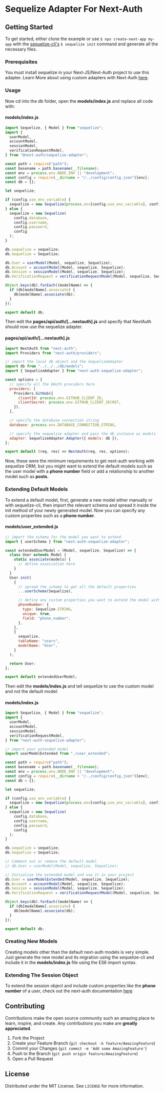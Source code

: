 # Sequelize Adapter For Next-Auth


## Getting Started

To get started, either clone the example or use `$ npx create-next-app my-app` with the [sequelize-cli's](https://www.npmjs.com/package/sequelize-cli) `$ sequelize init` command and generate all the necessary files.

### Prerequisites

You must install sequelize in your Next-JS/Next-Auth project to use this adapter. Learn More about using custom adapters with Next-Auth [here](https://next-auth.js.org/schemas/adapters).

### Usage

Now cd into the db folder, open the **models/index.js** and replace all code with:

#### models/index.js

```javascript
import Sequelize, { Model } from "sequelize";
import {
  userModel,
  accountModel,
  sessionModel,
  verificationRequestModel,
} from "@next-auth/sequelize-adapter";

const path = require("path");
const basename = path.basename(__filename);
const env = process.env.NODE_ENV || "development";
const config = require(__dirname + "/../config/config.json")[env];
const db = {};

let sequelize;

if (config.use_env_variable) {
  sequelize = new Sequelize(process.env[config.use_env_variable], config);
} else {
  sequelize = new Sequelize(
    config.database,
    config.username,
    config.password,
    config
  );
}

db.sequelize = sequelize;
db.Sequelize = Sequelize;

db.User = userModel(Model, sequelize, Sequelize);
db.Account = accountModel(Model, sequelize, Sequelize);
db.Session = sessionModel(Model, sequelize, Sequelize);
db.VerificationRequest = verificationRequestModel(Model, sequelize, Sequelize);

Object.keys(db).forEach((modelName) => {
  if (db[modelName].associate) {
    db[modelName].associate(db);
  }
});

export default db;
```

Then edit the **pages/api/auth/[...nextauth].js** and specify that NextAuth should now use the sequelize adapter.

#### pages/api/auth/[...nextauth].js

```javascript
import NextAuth from "next-auth";
import Providers from "next-auth/providers";

// import the local db object and the SequelizeAdapter
import db from "../../../db/models";
import { SequelizeAdapter } from "next-auth-sequelize-adapter";

const options = {
  // specify all the OAuth providers here
  providers: [
    Providers.GitHub({
      clientId: process.env.GITHUB_CLIENT_ID,
      clientSecret: process.env.GITHUB_CLIENT_SECRET,
    }),
  ],

  // specify the database connection string
  database: process.env.DATABASE_CONNECTION_STRING,

  // specify the sequelize adapter and pass the db instance as models
  adapter: SequelizeAdapter.Adapter({ models: db }),
};

export default (req, res) => NextAuth(req, res, options);
```

Now, these were the minimum requirements to get next-auth working with sequelize ORM, but you might want to extend the default models such as the user model with a **phone number** field or add a relationship to another model such as **posts**.

### Extending Default Models

To extend a default model, first, generate a new model either manually or with sequelize-cli, then import the relevant schema and spread it inside the init method of your newly generated model. Now you can specify any custom properties such as a **phone number**.

#### models/user_extended.js

```javascript
// import the schema for the model you want to extend
import { userSchema } from "next-auth-sequelize-adapter";

const extendedUserModel = (Model, sequelize, Sequelize) => {
  class User extends Model {
    static associate(models) {
      // define association here
    }
  }
  User.init(
    {
      // spread the schema to get all the default properties
      ...userSchema(Sequelize),

      // define any custom properties you want to extend the model with
      phoneNumber: {
        type: Sequelize.STRING,
        unique: true,
        field: "phone_number",
      },
    },
    {
      sequelize,
      tableName: "users",
      modelName: "User",
    }
  );

  return User;
};

export default extendedUserModel;
```

Then edit the **models/index.js** and tell sequelize to use the custom model and not the default model:

#### models/index.js

```javascript
import Sequelize, { Model } from "sequelize";
import {
  userModel,
  accountModel,
  sessionModel,
  verificationRequestModel,
} from "next-auth-sequelize-adapter";

// import your extended model
import userModelExtended from "./user_extended";

const path = require("path");
const basename = path.basename(__filename);
const env = process.env.NODE_ENV || "development";
const config = require(__dirname + "/../config/config.json")[env];
const db = {};

let sequelize;

if (config.use_env_variable) {
  sequelize = new Sequelize(process.env[config.use_env_variable], config);
} else {
  sequelize = new Sequelize(
    config.database,
    config.username,
    config.password,
    config
  );
}

db.sequelize = sequelize;
db.Sequelize = Sequelize;

// Comment out or remove the default model
// db.User = userModel(Model, sequelize, Sequelize);

// Initialize the extended model and use it in your project
db.User = userModelExtended(Model, sequelize, Sequelize);
db.Account = accountModel(Model, sequelize, Sequelize);
db.Session = sessionModel(Model, sequelize, Sequelize);
db.VerificationRequest = verificationRequestModel(Model, sequelize, Sequelize);

Object.keys(db).forEach((modelName) => {
  if (db[modelName].associate) {
    db[modelName].associate(db);
  }
});

export default db;
```

### Creating New Models

Creating models other than the default next-auth models is very simple. Just generate the new model and its migration using the sequelize-cli and include it in the **models/index.js** file using the ES6 import syntax.

### Extending The Session Object

To extend the session object and include custom properties like the **phone number** of a user, check out the next-auth documentation [here](https://next-auth.js.org/configuration/callbacks#session-callback)

## Contributing

Contributions make the open source community such an amazing place to learn, inspire, and create. Any contributions you make are **greatly appreciated**.

1. Fork the Project
2. Create your Feature Branch (`git checkout -b feature/AmazingFeature`)
3. Commit your Changes (`git commit -m 'Add some AmazingFeature'`)
4. Push to the Branch (`git push origin feature/AmazingFeature`)
5. Open a Pull Request

## License

Distributed under the MIT License. See `LICENSE` for more information.
